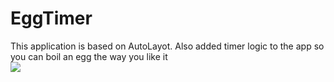 # EggTimer
This application is based on AutoLayot. Also added timer logic to the app so you can boil an egg the way you like it
<br>
<img src="https://user-images.githubusercontent.com/122404100/219322872-8413df72-72a2-4f59-a71f-194971a7da7c.png">
